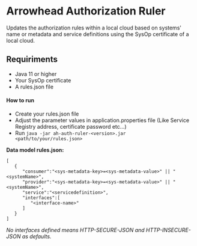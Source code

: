 # Arrowhead Authorization Ruler

Updates the authorization rules within a local cloud based on systems' name or metadata and service definitions using the SysOp certificate of a local cloud.

## Requiriments

- Java 11 or higher
- Your SysOp certificate
- A rules.json file

#### How to run 

- Create your rules.json file
- Adjust the parameter values in application.properties file (Like Service Registry address, certificate password etc...)
- Run `java -jar ah-auth-ruler-<version>.jar <path/to/your/rules.json>`

**Data model rules.json:**

```
[
   {
      "consumer":"<sys-metadata-key>=<sys-metadata-value>" || "<systemName>",
      "provider":"<sys-metadata-key>=<sys-metadata-value>" || "<systemName>",
      "service":"<servicedefinition>",
      "interfaces":[
         "<interface-name>"
      ]
   }
]
```
_No interfaces defined means HTTP-SECURE-JSON and HTTP-INSECURE-JSON as defaults._
